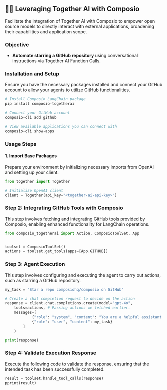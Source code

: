 ## 🚀🔗 Leveraging Together AI with Composio

Facilitate the integration of Together AI with Composio to empower open source models to directly interact with external applications, broadening their capabilities and application scope.

### Objective

- **Automate starring a GitHub repository** using conversational instructions via Together AI Function Calls.

### Installation and Setup

Ensure you have the necessary packages installed and connect your GitHub account to allow your agents to utilize GitHub functionalities.

```bash
# Install Composio LangChain package
pip install composio-togetherai

# Connect your GitHub account
composio-cli add github

# View available applications you can connect with
composio-cli show-apps
```

### Usage Steps

#### 1. Import Base Packages

Prepare your environment by initializing necessary imports from OpenAI and setting up your client.

```python
from together import Together

# Initialize OpenAI client
client = Together(api_key="<together-ai-api-key>")
```

### Step 2: Integrating GitHub Tools with Composio

This step involves fetching and integrating GitHub tools provided by Composio, enabling enhanced functionality for LangChain operations.
```python
from composio_togetherai import Action, ComposioToolSet, App


toolset = ComposioToolSet()
actions = toolset.get_tools(apps=[App.GITHUB])
```

### Step 3: Agent Execution

This step involves configuring and executing the agent to carry out actions, such as starring a GitHub repository.

```python
my_task = "Star a repo composiohq/composio on GitHub"

# Create a chat completion request to decide on the action
response = client.chat.completions.create(model="gpt-4o",
    tools=actions, # Passing actions we fetched earlier.
    messages=[
            {"role": "system", "content": "You are a helpful assistant."},
            {"role": "user", "content": my_task}
        ]
    )

print(response)
```

### Step 4: Validate Execution Response

Execute the following code to validate the response, ensuring that the intended task has been successfully completed.

```python
result = toolset.handle_tool_calls(response)
pprint(result)
```
